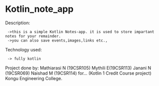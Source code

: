 # Kotlin_note_app


    
Description:

     ->this is a simple Kotlin Notes-app. it is used to store impartant notes for your remainder.     
     ->you can also save events,images,links etc.,
    

Technology used:

     -> fully kotlin 
     
Project done by:
    Mathiarasi N (19CSR105)
    Mythili E(19CSR113)
    Janani N (19CSR069)
    Naishad M (19CSR114) 
    for... (Kotlin 1 Credit Course project) Kongu Engineering College.
